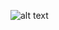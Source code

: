 ![alt text](https://res.cloudinary.com/englishteeth/image/upload/v1595943213/This_Profile_is_by_far_my_finest_work_mkilfl.jpg)

<!--
**englishteeth/englishteeth** is a ✨ _special_ ✨ repository because its `README.md` (this file) appears on your GitHub profile.

Here are some ideas to get you started:

- 🔭 I’m currently working on ...
- 🌱 I’m currently learning ...
- 👯 I’m looking to collaborate on ...
- 🤔 I’m looking for help with ...
- 💬 Ask me about ...
- 📫 How to reach me: ...
- 😄 Pronouns: ...
- ⚡ Fun fact: ...
-->
